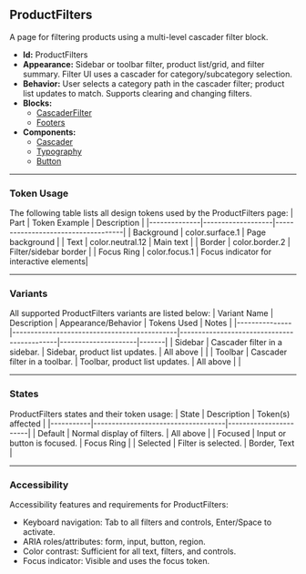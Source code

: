 ## ProductFilters
A page for filtering products using a multi-level cascader filter block.
- **Id:** ProductFilters
- **Appearance:** Sidebar or toolbar filter, product list/grid, and filter summary. Filter UI uses a cascader for category/subcategory selection.
- **Behavior:** User selects a category path in the cascader filter; product list updates to match. Supports clearing and changing filters.
- **Blocks:**
  - [CascaderFilter](../blocks/CascaderFilter.md)
  - [Footers](../blocks/Footers.md)
- **Components:**
  - [Cascader](../components/Cascader.md)
  - [Typography](../components/Typography.md)
  - [Button](../components/Button.md)

---

### Token Usage
The following table lists all design tokens used by the ProductFilters page:
| Part         | Token Example      | Description                        |
|--------------|-------------------|------------------------------------|
| Background   | color.surface.1   | Page background                    |
| Text         | color.neutral.12  | Main text                          |
| Border       | color.border.2    | Filter/sidebar border              |
| Focus Ring   | color.focus.1     | Focus indicator for interactive elements|

---

### Variants
All supported ProductFilters variants are listed below:
| Variant Name   | Description                                 | Appearance/Behavior                        | Tokens Used         | Notes |
|---------------|---------------------------------------------|--------------------------------------------|---------------------|-------|
| Sidebar       | Cascader filter in a sidebar.                | Sidebar, product list updates.             | All above           |       |
| Toolbar       | Cascader filter in a toolbar.                | Toolbar, product list updates.             | All above           |       |

---

### States
ProductFilters states and their token usage:
| State     | Description                        | Token(s) affected      |
|-----------|------------------------------------|-----------------------|
| Default   | Normal display of filters.         | All above             |
| Focused   | Input or button is focused.        | Focus Ring            |
| Selected  | Filter is selected.                | Border, Text          |

---

### Accessibility
Accessibility features and requirements for ProductFilters:
- Keyboard navigation: Tab to all filters and controls, Enter/Space to activate.
- ARIA roles/attributes: form, input, button, region.
- Color contrast: Sufficient for all text, filters, and controls.
- Focus indicator: Visible and uses the focus token.
